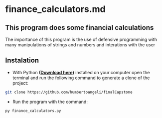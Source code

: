 # finance_calculators.md

## This program does some financial calculations

The importance of this program is the use of defensive programming with many manipulations of strings and numbers
and interations with the user

## Instalation

- With Python **([Download here](https://www.python.org/downloads/))** installed on your computer open the terminal and run the following command to generate a clone of the project:

```bash
git clone https://github.com/humbertoangeli/finalCapstone
```

- Run the program with the command:
```bash
py finance_calculators.py
```
